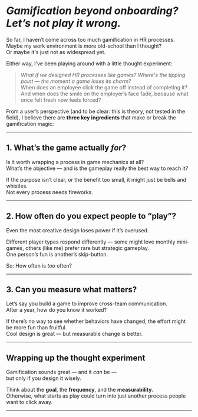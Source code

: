 # *Gamification beyond onboarding? Let’s not play it wrong.*

So far, I haven’t come across too much gamification in HR processes.  
Maybe my work environment is more old-school than I thought?  
Or maybe it's just not as widespread yet.

Either way, I’ve been playing around with a little thought experiment:

> *What if we designed HR processes like games? Where's the tipping point — the moment a game loses its charm?*  
> When does an employee click the game off instead of completing it?  
> And when does the smile on the employer’s face fade, because what once felt fresh now feels forced?

From a user’s perspective (and to be clear: this is theory, not tested in the field), I believe there are **three key ingredients** that make or break the gamification magic:

---

## 1. What’s the game actually *for*?

Is it worth wrapping a process in game mechanics at all?  
What’s the objective — and is the gameplay really the best way to reach it?

If the purpose isn’t clear, or the benefit too small, it might just be bells and whistles.  
Not every process needs fireworks.

---

## 2. How often do you expect people to “play”?

Even the most creative design loses power if it’s overused.

Different player types respond differently — some might love monthly mini-games, others (like me) prefer rare but strategic gameplay.  
One person’s fun is another’s skip-button.

So: How often is *too* often?

---

## 3. Can you measure what matters?

Let’s say you build a game to improve cross-team communication.  
After a year, how do you know it worked?

If there’s no way to see whether behaviors have changed, the effort might be more fun than fruitful.  
Cool design is great — but measurable change is better.

---

## Wrapping up the thought experiment

Gamification sounds great — and it *can* be —  
but only if you design it wisely.

Think about the **goal**, the **frequency**, and the **measurability**.  
Otherwise, what starts as play could turn into just another process people want to click away.

---
